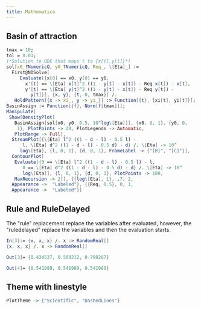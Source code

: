 ```yaml
---
title: Mathematica
---
```




## Basin of attraction
```Mathematica
tmax = 10;
tol = 0.01;
(*Solution to ODE that maps t to {x[t],y[t]}*)
sol[x0_?NumericQ, y0_?NumericQ, Req_, \[Eta]_] := 
  First@NDSolve[
     Evaluate[{x[0] == x0, y[0] == y0, 
       x'[t] == \[Eta] x[t]^2 ((1 - y[t] - x[t]) - Req x[t]) - x[t], 
       y'[t] == \[Eta] y[t]^2 ((1 - y[t] - x[t]) - Req y[t]) - 
         y[t]}], {x, y}, {t, 0, tmax}] /. 
   HoldPattern[{x -> xi_, y -> yi_}] :> Function[{t}, {xi[t], yi[t]}];
BasinAssign := Function[{f}, Norm[f[tmax]]];
Manipulate[
 Show[DensityPlot[
   BasinAssign[sol[x0, y0, 0.5, 10^log\[Eta]]], {x0, 0, 1}, {y0, 0, 
    1}, PlotPoints -> 20, PlotLegends -> Automatic, 
   PlotRange -> Full], 
  StreamPlot[{\[Eta] l^2 ((1 - d - l) - 0.5 l) - 
      l, \[Eta] d^2 ((1 - d - l) - 0.5 d) - d} /. \[Eta] -> 10^
     log\[Eta], {l, 0, 1}, {d, 0, 1}, FrameLabel -> {"[B]", "[C]"}], 
  ContourPlot[
   Evaluate[{0 == \[Eta] l^2 ((1 - d - l) - 0.5 l) - l, 
      0 == \[Eta] d^2 ((1 - d - l) - 0.5 d) - d} /. \[Eta] -> 10^
      log\[Eta]], {l, 0, 1}, {d, 0, 1}, PlotPoints -> 100, 
   MaxRecursion -> 2]], {{log\[Eta], 1}, .7, 2, 
  Appearance ->  "Labeled"}, {{Req, 0.5}, 0, 1, 
  Appearance ->  "Labeled"}]

```

## Rule and RuleDelayed

The "rule" replacement replace the variables after evaluated, however, the "ruledelayed" replace the variables and then the evaluation starts.

```Mathematica
In[3]:= {x, x, x} /. x :> RandomReal[]
{x, x, x} /. x -> RandomReal[]

Out[3]= {0.424537, 0.500212, 0.799267}

Out[4]= {0.541989, 0.541989, 0.541989}
```

## Theme with linestyle

```Mathematica
PlotTheme -> {"Scientific", "DashedLines"}
```
